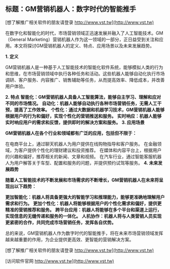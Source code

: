 ## **标题：GM营销机器人：数字时代的智能推手**

[想了解推广相关软件的朋友请登录 http://www.vst.tw](http://www.vst.tw)

在数字化和智能化的时代，市场营销领域正迅速发展并融入了人工智能技术。GM（General Marketing）营销机器人作为这一领域的一部分，正日益受到关注和应用。本文将探讨GM营销机器人的定义、特点、应用场景以及未来发展趋势。

**1. 定义**

GM营销机器人是一种基于人工智能技术的智能化软件系统，能够模拟人类的行为和思维，在市场营销领域中执行各种任务和活动。这些机器人能够自动化执行市场调研、客户服务、内容推广、销售辅助等任务，从而提高效率、降低成本，并改善用户体验。

**2. 特点**
**智能化：GM营销机器人具备人工智能算法，能够自主学习、理解和应对不同的市场情况。**
**自动化：机器人能够自动执行各种市场营销任务，无需人工干预，提高了工作效率。**
**个性化：通过大数据和机器学习技术，GM营销机器人能够根据用户的行为和偏好，实现个性化的营销推送和服务。**
**实时响应：机器人能够实时响应用户的需求和反馈，提供即时的解决方案和服务。**
**3. 应用场景**

**GM营销机器人在各个行业和领域都有广泛的应用，包括但不限于：**

在电商平台上，通过聊天机器人为用户提供在线购物指导和客户服务。
在金融领域，为客户提供个性化的理财建议和投资推荐。
在媒体和内容平台上，根据用户的兴趣和偏好，推荐相关的新闻、文章和视频。
在汽车行业，通过智能客服机器人为用户解答关于车型、配置和服务的问题，并提供预约试驾等服务。
**4. 未来发展趋势**

**随着人工智能技术的不断发展和市场需求的不断增长，GM营销机器人在未来将呈现出以下趋势：**

**更加智能化：机器人将具备更强大的智能学习和推理能力，能够更准确地理解用户需求和行为。**
**更加个性化：机器人将能够根据用户的个性化需求和偏好，提供更精准的营销推荐和服务。**
**跨平台应用：机器人将能够在多个平台和渠道上运行，实现信息的无缝传递和服务的一体化。**
**人机协作：机器人将与人类营销人员实现更紧密的合作，共同完成市场营销任务，发挥各自优势。**

总的来说，GM营销机器人作为数字时代的智能推手，将在未来市场营销领域发挥越来越重要的作用，为企业提供更高效、更智能的营销解决方案。

[想了解推广相关软件的朋友请登录 http://www.vst.tw](http://www.vst.tw)


[访问软件官网 http://www.vst.tw](http://www.vst.tw)
